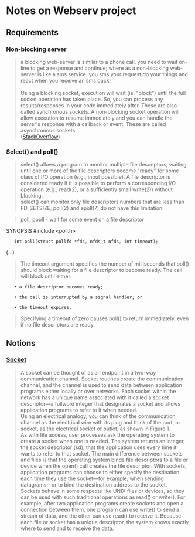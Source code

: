 # Notes on Webserv project

## Requirements
### Non-blocking server
> a blocking web-server is similar to a phone call. you need to wait on-line to get a response and continue; where as a non-blocking web-server is like a sms service. you sms your request,do your things and react when you receive an sms back!
<br><br>
> Using a blocking socket, execution will wait (ie. "block") until the full socket operation has taken place. So, you can process any results/responses in your code immediately after. These are also called synchronous sockets. A non-blocking socket operation will allow execution to resume immediately and you can handle the server's response with a callback or event. These are called asynchronous sockets
<br>([StackOverflow](https://stackoverflow.com/questions/1926602/what-is-blocking-and-non-blocking-web-server-what-difference-between-both))

### Select() and poll()
> select()  allows a program to monitor multiple file descriptors, waiting until one or more of the file descriptors become "ready" for some class of I/O operation (e.g., input possible).  A file descriptor is considered ready if it is
       possible to perform a corresponding I/O operation (e.g., read(2), or a sufficiently small write(2)) without blocking.<br>
>    select() can monitor only file descriptors numbers that are less than FD_SETSIZE; poll(2) and epoll(7) do not have this limitation.<br>

> poll, ppoll - wait for some event on a file descriptor

SYNOPSIS
       #include <poll.h>

       int poll(struct pollfd *fds, nfds_t nfds, int timeout);
(...)
> The timeout argument specifies the number of milliseconds that poll() should block waiting for a file descriptor to become ready.  The call will block until either:

       • a file descriptor becomes ready;

       • the call is interrupted by a signal handler; or

       • the timeout expires.
> Specifying a timeout of zero causes poll() to return immediately, even if no file descriptors are ready.


## Notions
### [Socket](https://www.ibm.com/docs/en/zos/2.4.0?topic=services-what-is-socket)
> A socket can be thought of as an endpoint in a two-way communication channel. Socket routines create the communication channel, and the channel is used to send data between application programs either locally or over networks. Each socket within the network has a unique name associated with it called a socket descriptor—a fullword integer that designates a socket and allows application programs to refer to it when needed.<br>
> Using an electrical analogy, you can think of the communication channel as the electrical wire with its plug and think of the port, or socket, as the electrical socket or outlet, as shown in Figure 1.<br>
> As with file access, user processes ask the operating system to create a socket when one is needed. The system returns an integer, the socket descriptor (sd), that the application uses every time it wants to refer to that socket. The main difference between sockets and files is that the operating system binds file descriptors to a file or device when the open() call creates the file descriptor. With sockets, application programs can choose to either specify the destination each time they use the socket—for example, when sending datagrams—or to bind the destination address to the socket.<br>
>Sockets behave in some respects like UNIX files or devices, so they can be used with such traditional operations as read() or write(). For example, after two application programs create sockets and open a connection between them, one program can use write() to send a stream of data, and the other can use read() to receive it. Because each file or socket has a unique descriptor, the system knows exactly where to send and to receive the data. <br>
